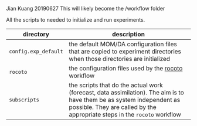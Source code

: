 Jian Kuang 20190627
This will likely become the /workflow folder

All the scripts to needed to initialize and run experiments.

| directory | description |
| ------------ | ---------------------|
| `config.exp_default` | the default MOM/DA configuration files that are copied to experiment directories when those directories are initialized |
| `rocoto` | the configuration files used by the [rocoto](https://github.com/christopherwharrop/rocoto) workflow|
| `subscripts` | the scripts that do the actual work (forecast, data assimilation). The aim is to have them be as system independent as possible. They are called by the appropriate steps in the `rocoto` workflow |

